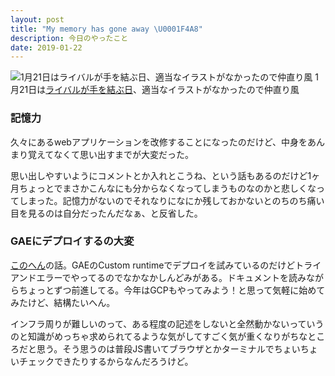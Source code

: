 ```yaml
---
layout: post
title: "My memory has gone away \U0001F4A8"
description: 今日のやったこと
date: 2019-01-22
---
```


![1月21日は[ライバルが手を結ぶ日](http://www.nnh.to/01/21.html)、適当なイラストがなかったので仲直り風](https://cdn-images-1.medium.com/max/800/0*NXlCx4DgWW1Ru4RW.png)
1月21日は[ライバルが手を結ぶ日](http://www.nnh.to/01/21.html)、適当なイラストがなかったので仲直り風

### 記憶力

久々にあるwebアプリケーションを改修することになったのだけど、中身をあんまり覚えてなくて思い出すまでが大変だった。

思い出しやすいようにコメントとか入れとこうね、という話もあるのだけど1ヶ月ちょっとでまさかこんなにも分からなくなってしまうものなのかと悲しくなってしまった。記憶力がないのでそれなりになにか残しておかないとのちのち痛い目を見るのは自分だったんだなぁ、と反省した。

### GAEにデプロイするの大変

[このへん](https://cloud.google.com/appengine/docs/flexible/custom-runtimes/configuring-your-app-with-app-yaml)の話。GAEのCustom runtimeでデプロイを試みているのだけどトライアンドエラーでやってるのでなかなかしんどみがある。ドキュメントを読みながらちょっとずつ前進してる。今年はGCPもやってみよう！と思って気軽に始めてみたけど、結構たいへん。

インフラ周りが難しいのって、ある程度の記述をしないと全然動かないっていうのと知識がめっちゃ求められてるような気がしてすごく気が重くなりがちなところだと思う。そう思うのは普段JS書いてブラウザとかターミナルでちょいちょいチェックできたりするからなんだろうけど。
